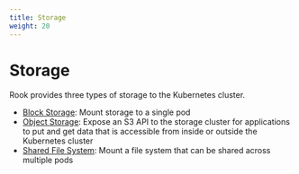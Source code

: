 ```yaml
---
title: Storage
weight: 20
---
```


# Storage

Rook provides three types of storage to the Kubernetes cluster.
- [Block Storage](block.md): Mount storage to a single pod
- [Object Storage](object.md): Expose an S3 API to the storage cluster for applications to put and get data that is accessible from inside or outside the Kubernetes cluster
- [Shared File System](filesystem.md): Mount a file system that can be shared across multiple pods

